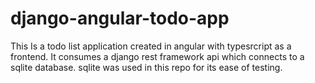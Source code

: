 # django-angular-todo-app

This Is a todo list application created in angular with typesrcript as a frontend. It consumes a django rest framework api which connects to a sqlite database.
sqlite was used in this repo for its ease of testing.
